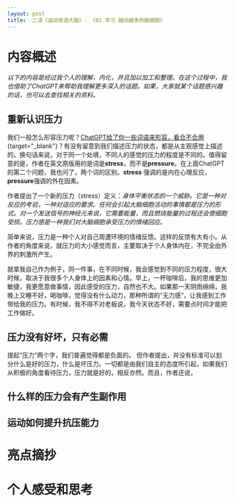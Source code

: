 ```yaml
---
layout: post
title:  二读《运动改造大脑》- 《01 学习 越动越多的脑细胞》
---
```


# 内容概述

*以下的内容是经过我个人的理解，内化，并且加以加工和整理。在这个过程中，我也借助了ChatGPT来帮助我理解更多深入的话题。如果，大家就某个话题感兴趣的话，也可以去查找相关的资料。*



## 重新认识压力

我们一般怎么形容压力呢？[ChatGPT给了你一些词语来形容，看合不合用](https://chatgpt.com/share/66f5fb09-c714-800c-9159-6045b302b1ef){target="_blank"}？有没有留意到我们描述压力的状态，都是从主观感觉上描述的。换句话来说，对于同一个处境，不同人的感觉的压力的程度是不同的。值得留意的是，作者在英文原版用的是词是**stress**，而不是**pressure**。在上面ChatGPT的第二个问题，我也问了，两个词的区别。**stress** 强调的是内在心理反应，**pressure**强调的外在因素。

作者提出了一个新的压力（stress）定义：*身体平衡状态的一个威胁。它是一种对反应的考验，一种对适应的要求。任何会引起大脑细胞活动的事情都是压力的形式。对一个发送信号的神经元来说，它需要能量，而且燃烧能量的过程还会使细胞受损。压力感是一种我们对大脑细胞承受压力的情绪回应。* 

简单来说，压力是一种个人对自己周遭环境的情绪反馈。这样的反馈有大有小。从作者的角度来说，就压力的大小感觉而言，主要取决于个人身体内在，不完全由外界的刺激所产生。

就拿我自己作为例子，同一件事，在不同时候，我会感觉到不同的压力程度，很大时候，取决于我很多个人身体上的因素和心情。早上，一杯咖啡后，我的思维更加敏捷，我更愿意做事情，因此感受的压力，自然也不大。如果那一天阴雨绵绵，我晚上又睡不好，喝咖啡，觉得没有什么动力，那种所谓的“无力感”，让我感到工作带给我的压力。有时候，我不得不对老板说，我今天状态不好，需要点时间才能把工作做好。


## 压力没有好坏，只有必需

提起”压力“两个字，我们普遍觉得都是负面的。 但作者提出，并没有标准可以划分什么是好的压力，什么是坏压力。一切都是由我们自主的态度所引起，如果我们从积极的角度看待压力，压力就是好的，相反亦然。而且，作者还说，


## 什么样的压力会有产生副作用

## 运动如何提升抗压能力



# 亮点摘抄

 

# 个人感受和思考


<!--stackedit_data:
eyJoaXN0b3J5IjpbLTQ2OTczOTkxMywtMTQ2NzYwMTkzNywtMj
ExMDQ0OTcwOCwtMTA1MTU2NjMzMl19
-->